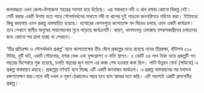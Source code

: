 জলাবদ্ধতা এখন জেলা–উপজেলা শহরের সমস্যা হয়ে উঠেছে। এর সমাধানে নদী ও খাল রক্ষার কোনো বিকল্প নেই। সেটি করার একটি উপায় হতে পারে সৌন্দর্যবর্ধনের মাধ্যমে নদী বা খালের দুই পাড়কে জনপরিসরে পরিণত করা। ইতিমধ্যে কিছু জায়গায় এমন প্রকল্প বাস্তবায়িত হয়েছে। যশোরের কেশবপুরে কপোতাক্ষ নদ ঘিরেও চলছে এমন একটি কার্যক্রম। তবে সেখানে স্থানীয় মানুষের সমালোচনার মুখে পড়েছে কার্যক্রমটি। কারণ, খালসংলগ্ন এলাকায় বসবাসকারীদের চলাচলের জন্য কোনো পথ রাখা হচ্ছে না সেখানে।

‘তীর প্রতিরক্ষা ও সৌন্দর্যবর্ধন প্রকল্প’ নামে কপোতাক্ষের তীর ঘেঁষে প্রকল্পের মধ্যে রয়েছে নদের তীররক্ষা, হাঁটাপথ ৫০০ মিটার, দুটি ঘাট, একটি শৌচাগার, বসার বেঞ্চ এবং বৃক্ষরোপণ ও বাতি স্থাপন। ৫ কোটি ৩৪ লাখ টাকা ব্যয়ে প্রকল্পটি গত বছরের ডিসেম্বরে শুরু হয়েছে, চলতি বছরের জুন মাসে এর কাজ শেষ হওয়ার কথা ছিল। পানি উন্নয়ন বোর্ড (পাউবো) এ প্রকল্প বাস্তবায়ন করছে। প্রকল্পের বর্ণনাই বলে দিচ্ছে এটি একটি জনবান্ধব কার্যক্রম। এ প্রকল্প বাস্তবায়নের পর যথাযথ রক্ষণাবেক্ষণ করা গেলে নদী দখল ও দূষণ ঠেকানোও সম্ভব হবে বলে আমরা মনে করি। এটি অবশ্যই একটি প্রশংসনীয় প্রকল্প।
